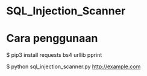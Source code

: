 # SQL_Injection_Scanner

# Cara penggunaan
$ pip3 install requests bs4 urllib pprint

$ python sql_injection_scanner.py http://example.com
